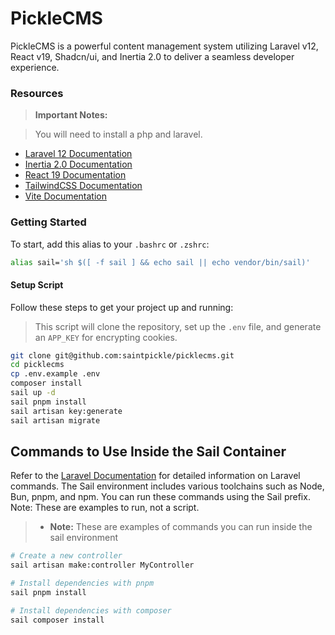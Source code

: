 # PickleCMS

PickleCMS is a powerful content management system utilizing Laravel v12, React v19, Shadcn/ui, and Inertia 2.0 to deliver a seamless developer experience. 

### Resources

> **Important Notes:**

> You will need to install a php and laravel.

- [Laravel 12 Documentation](https://laravel.com/docs/12.x)
- [Inertia 2.0 Documentation](https://inertiajs.com/)
- [React 19 Documentation](https://react.dev/learn)
- [TailwindCSS Documentation](https://tailwindcss.com/docs/)
- [Vite Documentation](https://vite.dev/guide/)

### Getting Started

To start, add this alias to your `.bashrc` or `.zshrc`:

```bash
alias sail='sh $([ -f sail ] && echo sail || echo vendor/bin/sail)'
```

#### Setup Script 

Follow these steps to get your project up and running:

> This script will clone the repository, set up the `.env` file, and generate an `APP_KEY` for encrypting cookies.

```bash
git clone git@github.com:saintpickle/picklecms.git
cd picklecms
cp .env.example .env
composer install
sail up -d
sail pnpm install
sail artisan key:generate
sail artisan migrate
```

## Commands to Use Inside the Sail Container
Refer to the [Laravel Documentation](https://laravel.com/docs/11.x) for detailed information on Laravel commands. The Sail environment includes various toolchains such as Node, Bun, pnpm, and npm. You can run these commands using the Sail prefix. Note: These are examples to run, not a script.

> - **Note:** These are examples of commands you can run inside the sail environment

```bash
# Create a new controller
sail artisan make:controller MyController

# Install dependencies with pnpm
sail pnpm install

# Install dependencies with composer
sail composer install
```
